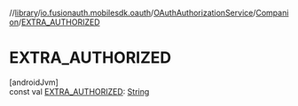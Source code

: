 //[library](../../../../index.md)/[io.fusionauth.mobilesdk.oauth](../../index.md)/[OAuthAuthorizationService](../index.md)/[Companion](index.md)/[EXTRA_AUTHORIZED](-e-x-t-r-a_-a-u-t-h-o-r-i-z-e-d.md)

# EXTRA_AUTHORIZED

[androidJvm]\
const val [EXTRA_AUTHORIZED](-e-x-t-r-a_-a-u-t-h-o-r-i-z-e-d.md): [String](https://kotlinlang.org/api/core/kotlin-stdlib/kotlin/-string/index.html)